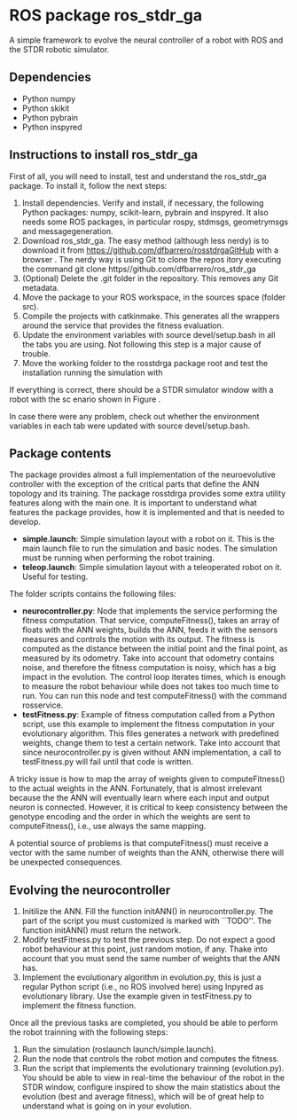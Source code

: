 # ROS package ros_stdr_ga
A simple framework to evolve the neural controller of a robot with ROS and the STDR robotic simulator.

## Dependencies 
* Python numpy
* Python skikit
* Python pybrain
* Python inspyred

## Instructions to install ros_stdr_ga
First of all, you will need to install, test and understand the ros_stdr_ga package. To install it, follow the next steps:

1. Install dependencies. Verify and install, if necessary, the following Python packages: numpy, scikit-learn, pybrain and inspyred. It also needs some ROS packages, in particular rospy, stdmsgs, geometrymsgs and messagegeneration.
2. Download ros_stdr_ga. The easy method (although less nerdy) is to download it from https://github.com/dfbarrero/rosstdrgaGitHub with a browser . The nerdy way is using Git to clone the repos itory executing the command git clone https//github.com/dfbarrero/ros_stdr_ga
3. (Optional) Delete the .git folder in the repository. This removes any Git metadata.
4. Move the package to your ROS workspace, in the sources space (folder src).
5. Compile the projects with catkinmake. This generates all the wrappers around the service that provides the fitness evaluation.
6. Update the environment variables with source devel/setup.bash in all the tabs you are using. Not following this step is a major cause of trouble.
7. Move the working folder to the rosstdrga package root and test the installation running the simulation with

If everything is correct, there should be a STDR simulator window with a robot with the sc
enario shown in Figure .

In case there were any problem, check out whether the environment variables in each tab were updated with source devel/setup.bash.

## Package contents
The package provides almost a full implementation of the neuroevolutive controller with the exception of the critical parts that define the ANN topology and its training. The package rosstdrga provides some extra utility features along with the main one. It is important to understand what features the package provides, how it is implemented and that is needed to develop.

* **simple.launch**: Simple simulation layout with a robot on it. This is the main launch file to run the simulation and basic nodes. The simulation must be running when performing the robot training.
* **teleop.launch**: Simple simulation layout with a teleoperated robot on it. Useful for testing.

The folder scripts contains the following files:

* **neurocontroller.py**: Node that implements the service performing the fitness computation. That service, computeFitness(), takes an array of floats with the ANN weights, builds the ANN, feeds it with the sensors measures and controls the motion with its output. The fitness is computed as the distance between the initial point and the final point, as measured by its odometry. Take into account that odometry contains noise, and therefore the fitness computation is noisy, which has a big impact in the evolution. The control loop iterates  times, which is enough to measure the robot behaviour while does not takes too much time to run. You can run this node and test computeFitness() with the command rosservice.
* **testFitness.py**: Example of fitness computation called from a Python script, use this example to implement the fitness computation in your evolutionary algorithm. This files generates a network with predefined weights, change them to test a certain network. Take into account that since neurocontroller.py is given without ANN implementation, a call to testFitness.py will fail until that code is written.

A tricky issue is how to map the array of weights given to computeFitness() to the actual weights in the ANN. Fortunately, that is almost irrelevant because the the ANN will eventually learn where each input and output neuron is connected. However, it is critical to keep consistency between the genotype encoding and the order in which the weights are sent to computeFitness(), i.e., use always the same mapping.

A potential source of problems is that computeFitness() must receive a vector with the same number of weights than the ANN, otherwise there will be unexpected consequences.

## Evolving the neurocontroller

1. Initilize the ANN. Fill the function initANN() in neurocontroller.py. The part of the script you must customized is marked with ``TODO''. The function initANN() must return the network.
2. Modify testFitness.py to test the previous step. Do not expect a good robot behaviour at this point, just random motion, if any. Thake into account that you must send the same number of weights that the ANN has.
3. Implement the evolutionary algorithm in evolution.py, this is just a regular Python script (i.e., no ROS involved here) using Inpyred as evolutionary library. Use the example given in testFitness.py to implement the fitness function.

Once all the previous tasks are completed, you should be able to perform the robot trainning with the following steps:

1. Run the simulation (roslaunch launch/simple.launch).
2. Run the node that controls the robot motion and computes the fitness.
3. Run the script that implements the evolutionary trainning (evolution.py). You should be able to view in real-time the behaviour of the robot in the STDR window, configure inspired to show the main statistics about the evolution (best and average fitness), which will be of great help to understand what is going on in your evolution.

